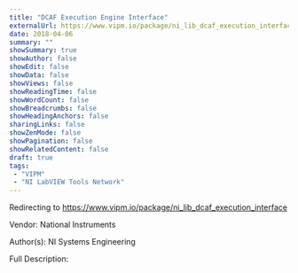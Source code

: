 ```yaml
---
title: "DCAF Execution Engine Interface"
externalUrl: https://www.vipm.io/package/ni_lib_dcaf_execution_interface
date: 2018-04-06
summary: ""
showSummary: true
showAuthor: false
showEdit: false
showData: false
showViews: false
showReadingTime: false
showWordCount: false
showBreadcrumbs: false
showHeadingAnchors: false
sharingLinks: false
showZenMode: false
showPagination: false
showRelatedContent: false
draft: true
tags:
 - "VIPM"
 - "NI LabVIEW Tools Network"
---
```


Redirecting to https://www.vipm.io/package/ni_lib_dcaf_execution_interface

Vendor: National Instruments

Author(s): NI Systems Engineering
 
Full Description:
